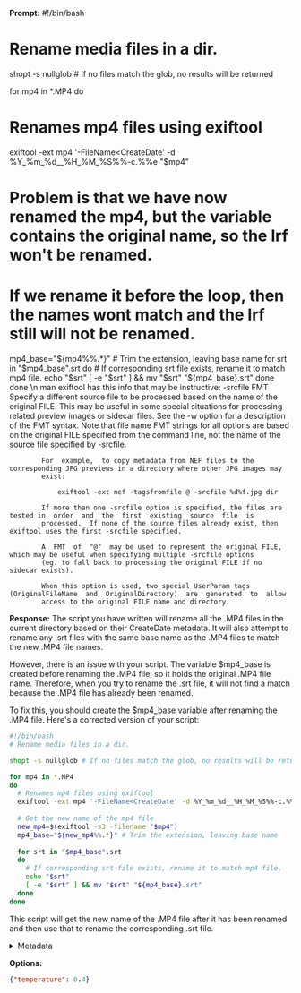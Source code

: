 **Prompt:**
#!/bin/bash
# Rename media files in a dir.

shopt -s nullglob # If no files match the glob, no results will be returned

for mp4 in *.MP4
do
  # Renames mp4 files using exiftool
  exiftool -ext mp4 '-FileName<CreateDate' -d %Y_%m_%d__%H_%M_%S%%-c.%%e "$mp4"
  # Problem is that we have now renamed the mp4, but the variable contains the original name, so the lrf won't be renamed.
  # If we rename it before the loop, then the names wont match and the lrf still will not be renamed.
  mp4_base="${mp4%%.*}" # Trim the extension, leaving base name
  for srt in "$mp4_base".srt
  do
    # If corresponding srt file exists, rename it to match mp4 file.
    echo "$srt"
    [ -e "$srt" ] && mv "$srt" "${mp4_base}.srt"
  done
done \n man exiftool has this info that may be instructive: 
       -srcfile FMT
            Specify  a  different  source  file  to  be  processed based on the name of the original FILE.  This may be useful in some
            special situations for processing related preview images or sidecar files.  See the -w option for a description of the FMT
            syntax.  Note that file name FMT strings for all options are based on the original FILE specified from the  command  line,
            not the name of the source file specified by -srcfile.

            For  example,  to copy metadata from NEF files to the corresponding JPG previews in a directory where other JPG images may
            exist:

                exiftool -ext nef -tagsfromfile @ -srcfile %d%f.jpg dir

            If more than one -srcfile option is specified, the files are tested in  order  and  the  first  existing  source  file  is
            processed.  If none of the source files already exist, then exiftool uses the first -srcfile specified.

            A  FMT  of  "@"  may be used to represent the original FILE, which may be useful when specifying multiple -srcfile options
            (eg. to fall back to processing the original FILE if no sidecar exists).

            When this option is used, two special UserParam tags (OriginalFileName  and  OriginalDirectory)  are  generated  to  allow
            access to the original FILE name and directory.

**Response:**
The script you have written will rename all the .MP4 files in the current directory based on their CreateDate metadata. It will also attempt to rename any .srt files with the same base name as the .MP4 files to match the new .MP4 file names.

However, there is an issue with your script. The variable $mp4_base is created before renaming the .MP4 file, so it holds the original .MP4 file name. Therefore, when you try to rename the .srt file, it will not find a match because the .MP4 file has already been renamed.

To fix this, you should create the $mp4_base variable after renaming the .MP4 file. Here's a corrected version of your script:

```bash
#!/bin/bash
# Rename media files in a dir.

shopt -s nullglob # If no files match the glob, no results will be returned

for mp4 in *.MP4
do
  # Renames mp4 files using exiftool
  exiftool -ext mp4 '-FileName<CreateDate' -d %Y_%m_%d__%H_%M_%S%%-c.%%e "$mp4"
  
  # Get the new name of the mp4 file
  new_mp4=$(exiftool -s3 -filename "$mp4")
  mp4_base="${new_mp4%%.*}" # Trim the extension, leaving base name
  
  for srt in "$mp4_base".srt
  do
    # If corresponding srt file exists, rename it to match mp4 file.
    echo "$srt"
    [ -e "$srt" ] && mv "$srt" "${mp4_base}.srt"
  done
done
```

This script will get the new name of the .MP4 file after it has been renamed and then use that to rename the corresponding .srt file.

<details><summary>Metadata</summary>

- Duration: 29095 ms
- Datetime: 2023-09-23T13:19:41.384730
- Model: gpt-4-0613

</details>

**Options:**
```json
{"temperature": 0.4}
```

